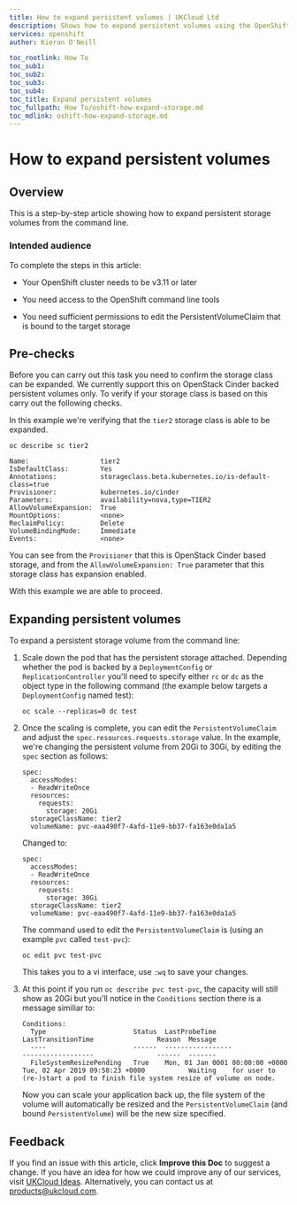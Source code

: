 ```yaml
---
title: How to expand persistent volumes | UKCloud Ltd
description: Shows how to expand persistent volumes using the OpenShift CLI
services: openshift
author: Kieran O'Neill

toc_rootlink: How To
toc_sub1: 
toc_sub2:
toc_sub3:
toc_sub4:
toc_title: Expand persistent volumes
toc_fullpath: How To/oshift-how-expand-storage.md
toc_mdlink: oshift-how-expand-storage.md
---
```


# How to expand persistent volumes

## Overview

This is a step-by-step article showing how to expand persistent storage volumes from the command line.

### Intended audience

To complete the steps in this article:

- Your OpenShift cluster needs to be v3.11 or later

- You need access to the OpenShift command line tools

- You need sufficient permissions to edit the PersistentVolumeClaim that is bound to the target storage

## Pre-checks

Before you can carry out this task you need to confirm the storage class can be expanded. We currently support this on OpenStack Cinder backed persistent volumes only. To verify if your storage class is based on this carry out the following checks.

In this example we're verifying that the `tier2` storage class is able to be expanded.

```none
oc describe sc tier2

Name:                  tier2
IsDefaultClass:        Yes
Annotations:           storageclass.beta.kubernetes.io/is-default-class=true
Provisioner:           kubernetes.io/cinder
Parameters:            availability=nova,type=TIER2
AllowVolumeExpansion:  True
MountOptions:          <none>
ReclaimPolicy:         Delete
VolumeBindingMode:     Immediate
Events:                <none>
```

You can see from the `Provisioner` that this is OpenStack Cinder based storage, and from the `AllowVolumeExpansion: True` parameter that this storage class has expansion enabled.

With this example we are able to proceed.

## Expanding persistent volumes

To expand a persistent storage volume from the command line:

1. Scale down the pod that has the persistent storage attached. Depending whether the pod is backed by a `DeploymentConfig` or    `ReplicationController` you'll need to specify either `rc` or `dc` as the object type in the following command (the example below targets a `DeploymentConfig` named test):
    
   ```
   oc scale --replicas=0 dc test
   ```
   
2. Once the scaling is complete, you can edit the `PersistentVolumeClaim` and adjust the `spec.resources.requests.storage` value. In the example, we're changing the persistent volume from 20Gi to 30Gi, by editing the `spec` section as follows:
  
   ```
   spec:
     accessModes:
     - ReadWriteOnce
     resources:
       requests:
         storage: 20Gi
     storageClassName: tier2
     volumeName: pvc-eaa490f7-4afd-11e9-bb37-fa163e0da1a5
   ```

   Changed to:

   ```
   spec:
     accessModes:
     - ReadWriteOnce
     resources:
       requests:
         storage: 30Gi
     storageClassName: tier2
     volumeName: pvc-eaa490f7-4afd-11e9-bb37-fa163e0da1a5
     ```
  
   The command used to edit the `PersistentVolumeClaim` is (using an example `pvc` called `test-pvc`):
  
   ```
   oc edit pvc test-pvc
   ```
  
   This takes you to a vi interface, use `:wq` to save your changes.
   
3. At this point if you run `oc describe pvc test-pvc`, the capacity will still show as 20Gi but you'll notice in the `Conditions` section there is a message similiar to:

   ```
   Conditions:
     Type                      Status  LastProbeTime                     LastTransitionTime                Reason  Message
     ----                      ------  -----------------                 ------------------                ------  -------
     FileSystemResizePending   True    Mon, 01 Jan 0001 00:00:00 +0000   Tue, 02 Apr 2019 09:58:23 +0000           Waiting    for user to (re-)start a pod to finish file system resize of volume on node.
   ```

   Now you can scale your application back up, the file system of the volume will automatically be resized and the     `PersistentVolumeClaim` (and bound `PersistentVolume`) will be the new size specified.

## Feedback

If you find an issue with this article, click **Improve this Doc** to suggest a change. If you have an idea for how we could improve any of our services, visit [UKCloud Ideas](https://ideas.ukcloud.com). Alternatively, you can contact us at <products@ukcloud.com>.
